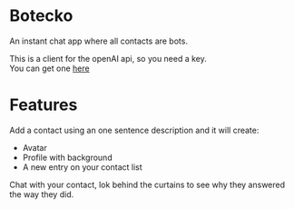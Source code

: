 # Botecko
An instant chat app where all contacts are bots.

This is a client for the openAI api, so you need a key.  
You can get one [here](https://platform.openai.com/account/api-keys)

# Features

Add a contact using an one sentence description and it will create:
- Avatar
- Profile with background
- A new entry on your contact list 

Chat with your contact, lok behind the curtains to see why they answered the way they did.  
